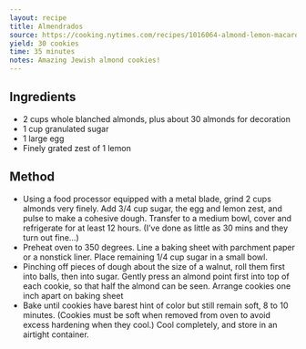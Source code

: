 ```yaml
---
layout: recipe
title: Almendrados
source: https://cooking.nytimes.com/recipes/1016064-almond-lemon-macaroons-almendrados
yield: 30 cookies
time: 35 minutes
notes: Amazing Jewish almond cookies!
---
```


## Ingredients
- 2 cups whole blanched almonds, plus about 30 almonds for decoration
- 1 cup granulated sugar
- 1 large egg
- Finely grated zest of 1 lemon

## Method
- Using a food processor equipped with a metal blade, grind 2 cups almonds very finely. Add 3/4 cup sugar, the egg and lemon zest, and pulse to make a cohesive dough. Transfer to a medium bowl, cover and refrigerate for at least 12 hours. (I’ve done as little as 30 mins and they turn out fine…)
- Preheat oven to 350 degrees. Line a baking sheet with parchment paper or a nonstick liner. Place remaining 1/4 cup sugar in a small bowl.
- Pinching off pieces of dough about the size of a walnut, roll them first into balls, then into sugar. Gently press an almond point first into top of each cookie, so that half the almond can be seen. Arrange cookies one inch apart on baking sheet
- Bake until cookies have barest hint of color but still remain soft, 8 to 10 minutes. (Cookies must be soft when removed from oven to avoid excess hardening when they cool.) Cool completely, and store in an airtight container.

